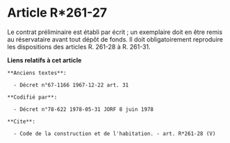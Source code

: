 # Article R*261-27

Le contrat préliminaire est établi par écrit ; un exemplaire doit en être remis au réservataire avant tout dépôt de fonds. Il
doit obligatoirement reproduire les dispositions des articles R. 261-28 à R. 261-31.

**Liens relatifs à cet article**

	**Anciens textes**:

	  - Décret n°67-1166 1967-12-22 art. 31

	**Codifié par**:

	  - Décret n°78-622 1978-05-31 JORF 8 juin 1978

	**Cite**:

	  - Code de la construction et de l'habitation. - art. R*261-28 (V)
